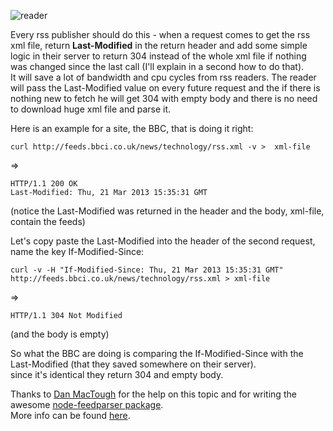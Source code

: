 ![reader](http://4.bp.blogspot.com/-utB1KPeLN7Q/UQb-ZoECSLI/AAAAAAAADnw/nheaXiyD6ok/s1600/blog.png)

Every rss publisher should do this - when a request comes to get the rss xml file, return **Last-Modified** in the return header and add some simple logic in their server to return 304 instead of the whole xml file if nothing was changed since the last call (I'll explain in a second how to do that).  
It will save a lot of bandwidth and cpu cycles from rss readers. The reader will pass the Last-Modified value on every future request and the if there is nothing new to fetch he will get 304 with empty body and there is no need to download huge xml file and parse it.  

Here is an example for a site, the BBC, that is doing it right:

    curl http://feeds.bbci.co.uk/news/technology/rss.xml -v >  xml-file

=>

    HTTP/1.1 200 OK
    Last-Modified: Thu, 21 Mar 2013 15:35:31 GMT

(notice the Last-Modified was returned in the header and the body, xml-file, contain the feeds)


Let's copy paste the Last-Modified into the header of the second request, name the key If-Modified-Since:

    curl -v -H "If-Modified-Since: Thu, 21 Mar 2013 15:35:31 GMT" http://feeds.bbci.co.uk/news/technology/rss.xml > xml-file
=>

    HTTP/1.1 304 Not Modified

(and the body is empty)


So what the BBC are doing is comparing the If-Modified-Since with the Last-Modified (that they saved somewhere on their server).  
since it's identical they return 304 and empty body.

Thanks to [Dan MacTough](https://github.com/danmactough) for the help on this topic and for writing the awesome [node-feedparser package](https://github.com/danmactough/node-feedparser).  
More info can be found [here](http://fishbowl.pastiche.org/2002/10/21/http_conditional_get_for_rss_hackers/).


